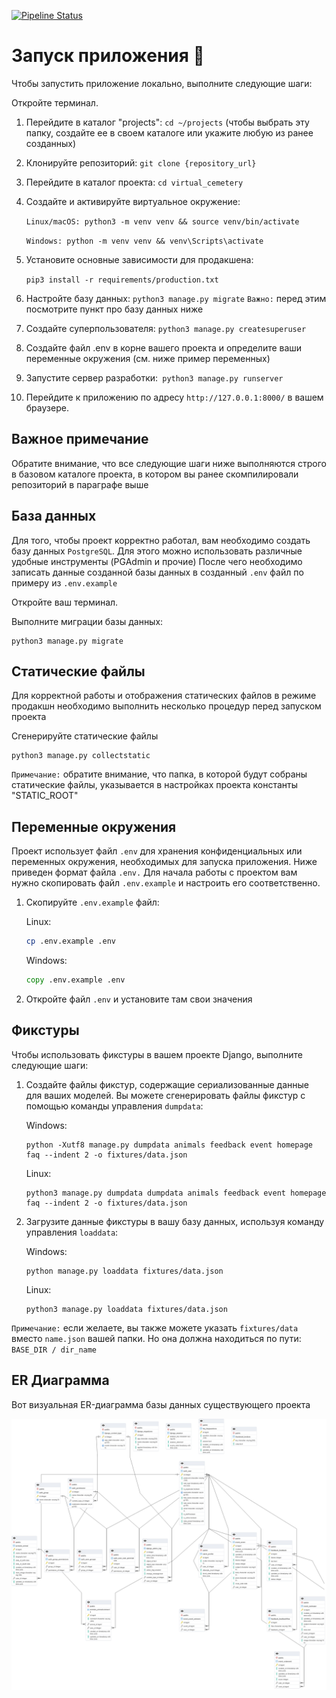 [![Pipeline Status](https://gitlab.crja72.ru/django/2024/spring/course/projects/team-6/badges/main/pipeline.svg)](https://gitlab.crja72.ru/django/2024/spring/course/projects/team-6/pipelines)


# Запуск приложения 🚀
Чтобы запустить приложение локально, выполните следующие шаги:

Откройте терминал.

1. Перейдите в каталог "projects": `cd ~/projects` (чтобы выбрать эту папку, создайте ее в своем каталоге или укажите любую из ранее созданных)
2. Клонируйте репозиторий: `git clone {repository_url}`
3. Перейдите в каталог проекта: `cd virtual_cemetery`
4. Создайте и активируйте виртуальное окружение:

   `Linux/macOS: python3 -m venv venv && source venv/bin/activate`

   `Windows: python -m venv venv && venv\Scripts\activate`
5. Установите основные зависимости для продакшена: 

   `pip3 install -r requirements/production.txt`
6. Настройте базу данных: `python3 manage.py migrate` `Важно:` перед этим посмотрите пункт про базу данных ниже
7. Создайте суперпользователя: `python3 manage.py createsuperuser`
8. Создайте файл .env в корне вашего проекта и определите ваши переменные окружения (см. ниже пример переменных)
9. Запустите сервер разработки:` python3 manage.py runserver`
10. Перейдите к приложению по адресу `http://127.0.0.1:8000/` в вашем браузере.

## Важное примечание
Обратите внимание, что все следующие шаги ниже выполняются строго в базовом каталоге проекта, в котором вы ранее скомпилировали репозиторий в параграфе выше

## База данных
Для того, чтобы проект корректно работал, вам необходимо создать базу данных `PostgreSQL`. Для этого можно использовать различные удобные инструменты (PGAdmin и прочие)
После чего необходимо записать данные созданной базы данных в созданный `.env` файл по примеру из `.env.example`

Откройте ваш терминал.

Выполните миграции базы данных:
```
python3 manage.py migrate
```


## Статические файлы

Для корректной работы и отображения статических файлов в режиме продакшн необходимо выполнить несколько процедур перед запуском проекта

Сгенерируйте статические файлы

```
python3 manage.py collectstatic
```

`Примечание:` обратите внимание, что папка, в которой будут собраны статические файлы, указывается в настройках проекта константы "STATIC_ROOT"

## Переменные окружения

Проект использует файл `.env` для хранения конфиденциальных или переменных окружения, необходимых для запуска приложения. Ниже приведен формат файла `.env.`
Для начала работы с проектом вам нужно скопировать файл `.env.example` и настроить его соответственно.

1. Скопируйте `.env.example` файл:
   
   Linux:
   ```bash
   cp .env.example .env
   ```
   Windows:
   ```cmd
   copy .env.example .env
   ```

2. Откройте файл `.env` и установите там свои значения

## Фикстуры

Чтобы использовать фикстуры в вашем проекте Django, выполните следующие шаги:

1. Создайте файлы фикстур, содержащие сериализованные данные для ваших моделей. Вы можете сгенерировать файлы фикстур с помощью команды управления `dumpdata`:

   Windows:
   ```
   python -Xutf8 manage.py dumpdata animals feedback event homepage faq --indent 2 -o fixtures/data.json
   ```
   Linux:
   ```
   python3 manage.py dumpdata dumpdata animals feedback event homepage faq --indent 2 -o fixtures/data.json 
   ```
   
2. Загрузите данные фикстуры в вашу базу данных, используя команду управления `loaddata`:

   Windows:
   ```
   python manage.py loaddata fixtures/data.json 
   ```
   Linux:
   ```
   python3 manage.py loaddata fixtures/data.json 
   ```

`Примечание:` если желаете, вы также можете указать `fixtures/data` вместо `name.json` вашей папки. Но она должна находиться по пути: `BASE_DIR / dir_name`

## ER Диаграмма
Вот визуальная ER-диаграмма базы данных существующего проекта

![ER Diagram](ER.png)